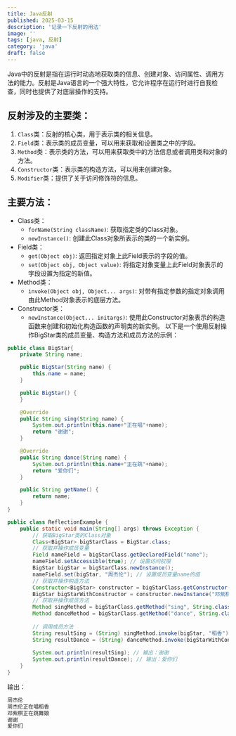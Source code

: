 ```yaml
---
title: Java反射
published: 2025-03-15
description: '记录一下反射的用法'
image: ''
tags: [java, 反射]
category: 'java'
draft: false 
---
```

Java中的反射是指在运行时动态地获取类的信息、创建对象、访问属性、调用方法的能力。反射是Java语言的一个强大特性，它允许程序在运行时进行自我检查，同时也提供了对底层操作的支持。
## 反射涉及的主要类：
1. `Class`类：反射的核心类，用于表示类的相关信息。
2. `Field`类：表示类的成员变量，可以用来获取和设置类之中的字段。
3. `Method`类：表示类的方法，可以用来获取类中的方法信息或者调用类和对象的方法。
4. `Constructor`类：表示类的构造方法，可以用来创建对象。
5. `Modifier`类：提供了关于访问修饰符的信息。
## 主要方法：
- Class类：
  - `forName(String className)`: 获取指定类的Class对象。
  - `newInstance()`: 创建此Class对象所表示的类的一个新实例。
- Field类：
  - `get(Object obj)`: 返回指定对象上此Field表示的字段的值。
  - `set(Object obj, Object value)`: 将指定对象变量上此Field对象表示的字段设置为指定的新值。
- Method类：
  - `invoke(Object obj, Object... args)`: 对带有指定参数的指定对象调用由此Method对象表示的底层方法。
- Constructor类：
  - `newInstance(Object... initargs)`: 使用此Constructor对象表示的构造函数来创建和初始化构造函数的声明类的新实例。
以下是一个使用反射操作BigStar类的成员变量、构造方法和成员方法的示例：
```java
public class BigStar{
    private String name;

    public BigStar(String name) {
        this.name = name;
    }

    public BigStar() {
    }

    @Override
    public String sing(String name) {
        System.out.println(this.name+"正在唱"+name);
        return "谢谢";
    }

    @Override
    public String dance(String name) {
        System.out.println(this.name+"正在跳"+name);
        return "爱你们";
    }

    public String getName() {
        return name;
    }
}
```
```java
public class ReflectionExample {
    public static void main(String[] args) throws Exception {
        // 获取BigStar类的Class对象
        Class<BigStar> bigStarClass = BigStar.class;
        // 获取并操作成员变量
        Field nameField = bigStarClass.getDeclaredField("name");
        nameField.setAccessible(true); // 设置访问权限
        BigStar bigStar = bigStarClass.newInstance();
        nameField.set(bigStar, "周杰伦"); // 设置成员变量name的值
        // 获取并操作构造方法
        Constructor<BigStar> constructor = bigStarClass.getConstructor(String.class);
        BigStar bigStarWithConstructor = constructor.newInstance("邓紫棋");
        // 获取并操作成员方法
        Method singMethod = bigStarClass.getMethod("sing", String.class);
        Method danceMethod = bigStarClass.getMethod("dance", String.class);
        
        // 调用成员方法
        String resultSing = (String) singMethod.invoke(bigStar, "稻香");
        String resultDance = (String) danceMethod.invoke(bigStarWithConstructor, "舞娘");
        
        System.out.println(resultSing); // 输出：谢谢
        System.out.println(resultDance); // 输出：爱你们
    }
}
```
输出：
```bash
周杰伦
周杰伦正在唱稻香
邓紫棋正在跳舞娘
谢谢
爱你们
```

